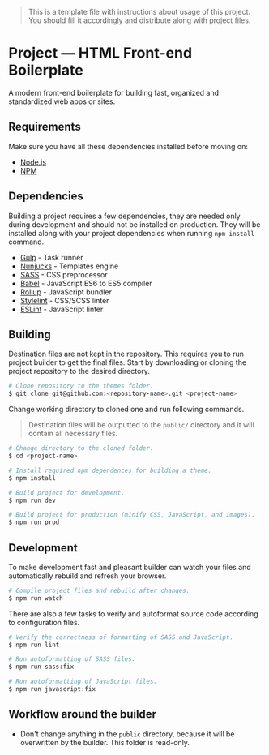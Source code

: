 > This is a template file with instructions about usage of this project. You should fill it accordingly and distribute along with project files.

# Project — HTML Front-end Boilerplate

A modern front-end boilerplate for building fast, organized and standardized web apps or sites.

## Requirements

Make sure you have all these dependencies installed before moving on:

- [Node.js](//nodejs.org/en/)
- [NPM](//www.npmjs.com/)

## Dependencies

Building a project requires a few dependencies, they are needed only during development and should not be installed on production. They will be installed along with your project dependencies when running `npm install` command.

- [Gulp](//gulpjs.com/) - Task runner
- [Nunjucks](//mozilla.github.io/nunjucks/) - Templates engine
- [SASS](//sass-lang.com/) - CSS preprocessor
- [Babel](//babeljs.io/) - JavaScript ES6 to ES5 compiler
- [Rollup](//rollupjs.org/) - JavaScript bundler
- [Stylelint](//stylelint.io/) - CSS/SCSS linter
- [ESLint](//eslint.org/) - JavaScript linter

## Building

Destination files are not kept in the repository. This requires you to run project builder to get the final files. Start by downloading or cloning the project repository to the desired directory.

```bash
# Clone repository to the themes folder.
$ git clone git@github.com:<repository-name>.git <project-name>
```

Change working directory to cloned one and run following commands.

> Destination files will be outputted to the `public/` directory and it will contain all necessary files.

```bash
# Change directory to the cloned folder.
$ cd <project-name>

# Install required npm dependences for building a theme.
$ npm install

# Build project for development.
$ npm run dev

# Build project for production (minify CSS, JavaScript, and images).
$ npm run prod
```

## Development

To make development fast and pleasant builder can watch your files and automatically rebuild and refresh your browser.

```bash
# Compile project files and rebuild after changes.
$ npm run watch
```

There are also a few tasks to verify and autoformat source code according to configuration files.

```bash
# Verify the correctness of formatting of SASS and JavaScript.
$ npm run lint

# Run autoformatting of SASS files.
$ npm run sass:fix

# Run autoformatting of JavaScript files.
$ npm run javascript:fix
```

## Workflow around the builder

- Don't change anything in the `public` directory, because it will be overwritten by the builder. This folder is read-only.
